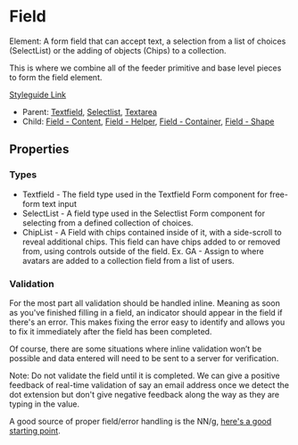 # Field

Element: A form field that can accept text, a selection from a list of choices (SelectList) or the adding of objects (Chips) to a collection.

This is where we combine all of the feeder primitive and base level pieces to form the field element.

[Styleguide Link](https://zpl.io/boA1gkW)

- Parent: [Textfield](https://github.com/able-app/docs/blob/7bb2457d172a78e9e6528e086a642c45224c701f/controls/components/form/textfield.md), [Selectlist](https://github.com/able-app/docs/blob/7bb2457d172a78e9e6528e086a642c45224c701f/controls/components/form/selectlist.md), [Textarea](https://github.com/able-app/docs/blob/7bb2457d172a78e9e6528e086a642c45224c701f/controls/components/form/textarea.md)
- Child: [Field - Content](https://github.com/able-app/docs/blob/78b7d0a469492d69eba8f33ae838468642242f52/controls/%CE%B5%20elements/field/field-content.md), [Field - Helper](https://github.com/able-app/docs/blob/78b7d0a469492d69eba8f33ae838468642242f52/controls/%CE%B5%20elements/field/field-helper.md), [Field - Container](https://github.com/able-app/docs/blob/78b7d0a469492d69eba8f33ae838468642242f52/controls/%CE%B5%20elements/field/field-container.md), [Field - Shape](https://github.com/able-app/docs/blob/7bb2457d172a78e9e6528e086a642c45224c701f/controls/%CE%B5%20elements/field/field-shape.md)

## Properties

### Types

- Textfield - The field type used in the Textfield Form component for free-form text input
- SelectList - A field type used in the Selectlist Form component for selecting from a defined collection of choices.
- ChipList - A Field with chips contained inside of it, with a side-scroll to reveal additional chips.  This field can have chips added to or removed from, using controls outside of the field. Ex. GA - Assign to where avatars are added to a collection field from a list of users.

### Validation

For the most part all validation should be handled inline. Meaning as soon as you've finished filling in a field, an indicator should appear in the field if there's an error. This makes fixing the error easy to identify and allows you to fix it immediately after the field has been completed.

Of course, there are some situations where inline validation won’t be possible and data entered will need to be sent to a server for verification.

Note: Do not validate the field until it is completed.  We can give a positive feedback of real-time validation of say an email address once we detect the dot extension but don't give negative feedback along the way as they are typing in the value.

A good source of proper field/error handling is the NN/g, [here's a good starting point](https://www.nngroup.com/articles/errors-forms-design-guidelines/).
